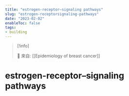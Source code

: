 ```yaml
---
title: "estrogen-receptor–signaling pathways"
slug: "estrogen-receptorsignaling-pathways"
date: "2023-02-02"
enableToc: false
tags:
- building
---
```


> [!info]
>
> 🌱 來自: [[Epidemiology of breast cancer]]

# estrogen-receptor–signaling pathways

